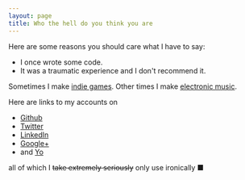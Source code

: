 ```yaml
---
layout: page
title: Who the hell do you think you are
---
```


Here are some reasons you should care what I have to say:

* I once wrote some code.
* It was a traumatic experience and I don't recommend it.

Sometimes I make [indie games](http://stu.scot/wiispace). Other times I make
[electronic music](http://grandfunkdynasty.com).

Here are links to my accounts on

* [Github](http://github.com/grandseiken)
* [Twitter](http://twitter.com/grandseiken)
* [LinkedIn](https://uk.linkedin.com/pub/stu-taylor/63/676/692)
* [Google+](http://google.com/+StuDotScot)
* and [Yo](https://www.justyo.co/FATFUCKINGSHITHEAD)

all of which I <del>take extremely seriously</del> only use ironically &#x25A0;
